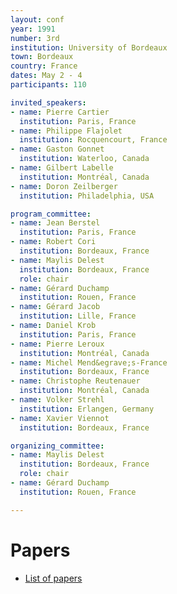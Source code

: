 ```yaml
---
layout: conf
year: 1991
number: 3rd
institution: University of Bordeaux
town: Bordeaux
country: France
dates: May 2 - 4
participants: 110

invited_speakers:
- name: Pierre Cartier
  institution: Paris, France
- name: Philippe Flajolet
  institution: Rocquencourt, France
- name: Gaston Gonnet
  institution: Waterloo, Canada
- name: Gilbert Labelle
  institution: Montréal, Canada
- name: Doron Zeilberger
  institution: Philadelphia, USA

program_committee:
- name: Jean Berstel
  institution: Paris, France
- name: Robert Cori
  institution: Bordeaux, France
- name: Maylis Delest
  institution: Bordeaux, France
  role: chair
- name: Gérard Duchamp
  institution: Rouen, France
- name: Gérard Jacob
  institution: Lille, France
- name: Daniel Krob
  institution: Paris, France
- name: Pierre Leroux
  institution: Montréal, Canada
- name: Michel Mend&egrave;s-France
  institution: Bordeaux, France
- name: Christophe Reutenauer
  institution: Montréal, Canada
- name: Volker Strehl
  institution: Erlangen, Germany
- name: Xavier Viennot
  institution: Bordeaux, France

organizing_committee:
- name: Maylis Delest
  institution: Bordeaux, France
  role: chair
- name: Gérard Duchamp
  institution: Rouen, France

---
```

# Papers

- <A HREF="articles.html">List of papers</A>
